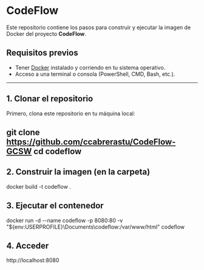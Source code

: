 # CodeFlow

Este repositorio contiene los pasos para construir y ejecutar la imagen de Docker del proyecto **CodeFlow**.

## Requisitos previos

- Tener [Docker](https://www.docker.com/products/docker-desktop) instalado y corriendo en tu sistema operativo.
- Acceso a una terminal o consola (PowerShell, CMD, Bash, etc.).

---

## 1. Clonar el repositorio

Primero, clona este repositorio en tu máquina local:

git clone https://github.com/ccabrerastu/CodeFlow-GCSW
cd codeflow
---
## 2. Construir la imagen (en la carpeta)

docker build -t codeflow .
## 3. Ejecutar el contenedor
docker run -d --name codeflow -p 8080:80 -v "${env:USERPROFILE}\Documents\codeflow:/var/www/html" codeflow
## 4. Acceder
http://localhost:8080

